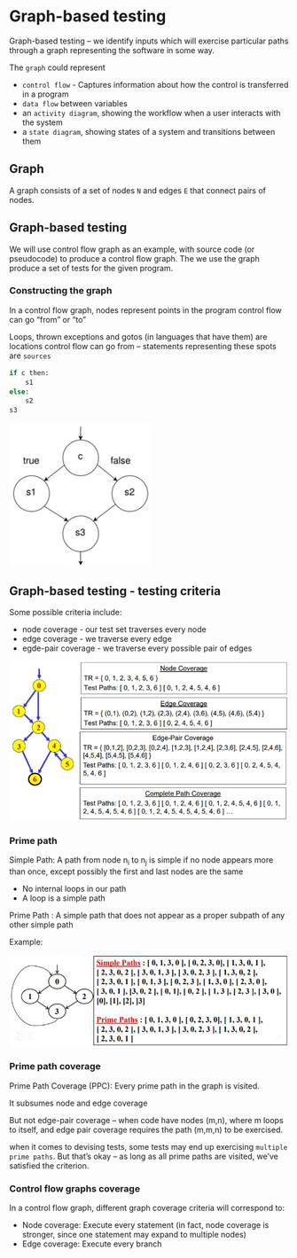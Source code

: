 # Graph-based testing
Graph-based testing – we identify inputs which will exercise particular paths through a graph representing the software in some way.

The `graph` could represent
* `control flow` - Captures information about how the control is transferred in a program
* `data flow` between variables
* an `activity diagram`, showing the workflow when a user interacts with the system
* a `state diagram`, showing states of a system and transitions between them

## Graph
A graph consists of a set of nodes `N` and edges `E` that connect pairs of nodes.

## Graph-based testing
We will use control flow graph as an example, with source code (or pseudocode) to produce a control flow
graph. The we use the graph produce a set of tests for the given program.

### Constructing the graph
In a control flow graph, nodes represent points in the program control flow can go “from” or “to”

Loops, thrown exceptions and gotos (in languages that have them) are locations control flow can go from – statements representing these spots are `sources`

```python
if c then:
    s1
else:
    s2
s3
```
![Control Flow Graph](Assets/CFG_ifelse.jpg "Control Flow Graph")


## Graph-based testing - testing criteria
Some possible criteria include:
* node coverage - our test set traverses every node
* edge coverage - we traverse every edge
* egde-pair coverage - we traverse every possible pair of edges

![Control Flow Graph](Assets/StructuralCoverage.jpg "Control Flow Graph")

### Prime path
Simple Path: A path from node n<sub>i</sub> to n<sub>j</sub> is simple if no node appears more than once, except possibly the first and last nodes are the same
* No internal loops in our path
* A loop is a simple path

Prime Path : A simple path that does not appear as a proper subpath of any other simple path

Example:

![Control Flow Graph](Assets/PrimepathCoverage.jpg "Control Flow Graph")
### Prime path coverage
Prime Path Coverage (PPC): Every prime path in the graph is visited.

It subsumes node and edge coverage

But not edge-pair coverage – when code have nodes (m,n), where m loops to itself, and edge pair coverage requires the path (m,m,n) to be exercised.

when it comes to devising tests, some tests may end up exercising `multiple prime paths`. But that’s okay – as long as all prime paths are visited, we’ve satisfied the criterion.

### Control flow graphs coverage
In a control flow graph, different graph coverage criteria will correspond to:
* Node coverage: Execute every statement (in fact, node coverage is stronger, since one statement may expand to multiple nodes)
* Edge coverage: Execute every branch